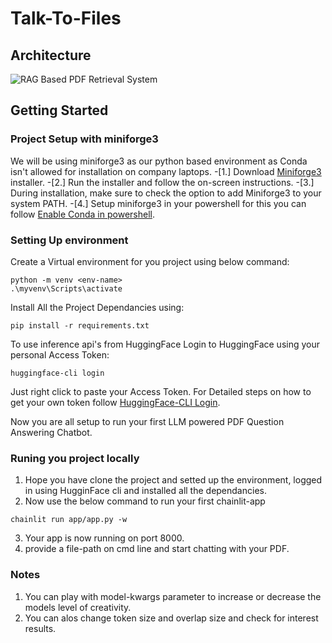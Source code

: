 # Talk-To-Files

## Architecture

![RAG Based PDF Retrieval System](https://gitlab.intra.infineon.com/ifx/it/ads/testproject/2024/talktofiles/-/raw/version-1/talktofiles.png?ref_type=heads)

## Getting Started

### Project Setup with miniforge3

We will be using miniforge3 as our python based environment as Conda isn't allowed for installation on company laptops. -[1.] Download [Miniforge3](https://github.com/conda-forge/miniforge) installer. -[2.] Run the installer and follow the on-screen instructions. -[3.] During installation, make sure to check the option to add Miniforge3 to your system PATH. -[4.] Setup miniforge3 in your powershell for this you can follow [Enable Conda in powershell](https://gist.github.com/martinsotir/2bd2e16332dff71e0fa5be3ed3468a6c).

### Setting Up environment

Create a Virtual environment for you project using below command:

```
python -m venv <env-name>
.\myvenv\Scripts\activate
```

Install All the Project Dependancies using:

```
pip install -r requirements.txt
```

To use inference api's from HuggingFace Login to HuggingFace using your personal Access Token:

```
huggingface-cli login
```

Just right click to paste your Access Token.
For Detailed steps on how to get your own token follow [HuggingFace-CLI Login](https://huggingface.co/docs/huggingface_hub/main/en/guides/cli).

Now you are all setup to run your first LLM powered PDF Question Answering Chatbot.

### Runing you project locally

1. Hope you have clone the project and setted up the environment, logged in using HugginFace cli and installed all the dependancies.
2. Now use the below command to run your first chainlit-app

```
chainlit run app/app.py -w
```

3. Your app is now running on port 8000.
4. provide a file-path on cmd line and start chatting with your PDF.

### Notes

1. You can play with model-kwargs parameter to increase or decrease the models level of creativity.
2. You can alos change token size and overlap size and check for interest results.
